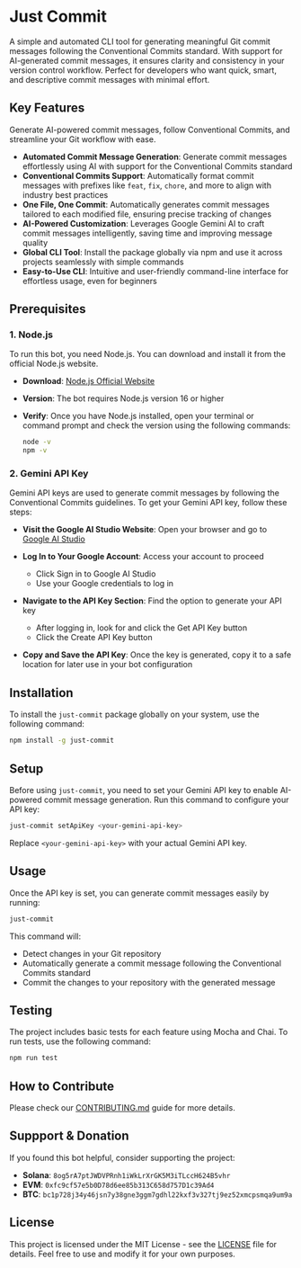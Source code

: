 # Just Commit

A simple and automated CLI tool for generating meaningful Git commit messages following the Conventional Commits standard. With support for AI-generated commit messages, it ensures clarity and consistency in your version control workflow. Perfect for developers who want quick, smart, and descriptive commit messages with minimal effort.

## Key Features

Generate AI-powered commit messages, follow Conventional Commits, and streamline your Git workflow with ease.

- **Automated Commit Message Generation**: Generate commit messages effortlessly using AI with support for the Conventional Commits standard
- **Conventional Commits Support**: Automatically format commit messages with prefixes like `feat`, `fix`, `chore`, and more to align with industry best practices
- **One File, One Commit**: Automatically generates commit messages tailored to each modified file, ensuring precise tracking of changes
- **AI-Powered Customization**: Leverages Google Gemini AI to craft commit messages intelligently, saving time and improving message quality
- **Global CLI Tool**: Install the package globally via npm and use it across projects seamlessly with simple commands
- **Easy-to-Use CLI**: Intuitive and user-friendly command-line interface for effortless usage, even for beginners

## Prerequisites

### 1. Node.js

To run this bot, you need Node.js. You can download and install it from the official Node.js website.

- **Download**: [Node.js Official Website](https://nodejs.org/en)
- **Version**: The bot requires Node.js version 16 or higher
- **Verify**: Once you have Node.js installed, open your terminal or command prompt and check the version using the following commands:

    ```bash
    node -v
    npm -v
    ```

### 2. Gemini API Key

Gemini API keys are used to generate commit messages by following the Conventional Commits guidelines. To get your Gemini API key, follow these steps:

- **Visit the Google AI Studio Website**: Open your browser and go to [Google AI Studio](https://aistudio.google.com/)
- **Log In to Your Google Account**: Access your account to proceed

    - Click Sign in to Google AI Studio
    - Use your Google credentials to log in

- **Navigate to the API Key Section**: Find the option to generate your API key

    - After logging in, look for and click the Get API Key button
    - Click the Create API Key button

- **Copy and Save the API Key**: Once the key is generated, copy it to a safe location for later use in your bot configuration

## Installation

To install the `just-commit` package globally on your system, use the following command:

```bash
npm install -g just-commit
```

## Setup

Before using `just-commit`, you need to set your Gemini API key to enable AI-powered commit message generation. Run this command to configure your API key:

```bash
just-commit setApiKey <your-gemini-api-key>
```

Replace `<your-gemini-api-key>` with your actual Gemini API key.

## Usage

Once the API key is set, you can generate commit messages easily by running:

```bash
just-commit
```

This command will:

- Detect changes in your Git repository
- Automatically generate a commit message following the Conventional Commits standard
- Commit the changes to your repository with the generated message

## Testing

The project includes basic tests for each feature using Mocha and Chai. To run tests, use the following command:

```bash
npm run test
```

## How to Contribute

Please check our [CONTRIBUTING.md](CONTRIBUTING.md) guide for more details.

## Suppport & Donation

If you found this bot helpful, consider supporting the project:

- **Solana**: `8og5rA7ptJWDVPRnh1iWkLrXrGK5M3iTLccH624B5vhr`
- **EVM**: `0xfc9cf57e5b0D78d6ee85b313C658d757D1c39Ad4`
- **BTC**: `bc1p728j34y46jsn7y38gne3ggm7gdhl22kxf3v327tj9ez52xmcpsmqa9um9a`

## License

This project is licensed under the MIT License - see the [LICENSE](LICENSE) file for details. Feel free to use and modify it for your own purposes.
